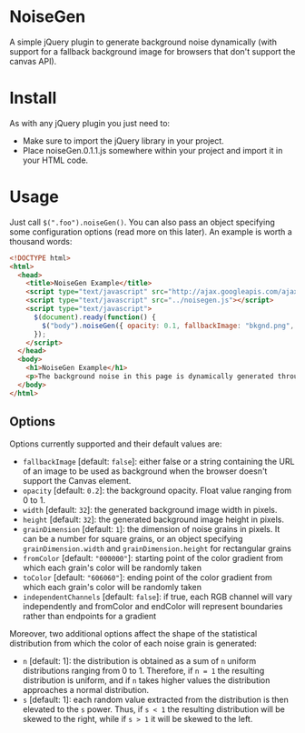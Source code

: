 NoiseGen
========

A simple jQuery plugin to generate background noise dynamically (with support for a fallback background image for browsers that don't support the canvas API).


Install
=======

As with any jQuery plugin you just need to:

* Make sure to import the jQuery library in your project.
* Place noiseGen.0.1.1.js somewhere within your project and import it in your HTML code.


Usage
=====

Just call `$(".foo").noiseGen()`. You can also pass an object specifying some configuration options (read more on this later). An example is worth a thousand words:

```html
<!DOCTYPE html>
<html>
  <head>
    <title>NoiseGen Example</title>
    <script type="text/javascript" src="http://ajax.googleapis.com/ajax/libs/jquery/1.4.4/jquery.js"></script>
    <script type="text/javascript" src="../noisegen.js"></script>
    <script type="text/javascript">
      $(document).ready(function() {
        $("body").noiseGen({ opacity: 0.1, fallbackImage: "bkgnd.png", width: 64, height: 64 });
      });
    </script>
  </head>
  <body>
    <h1>NoiseGen Example</h1>
    <p>The background noise in this page is dynamically generated through JavaScript.</p>
  </body>
</html>
```


Options
-------

Options currently supported and their default values are:

* `fallbackImage` [default: `false`]: either false or a string containing the URL of an image to be used as background when the browser doesn't support the Canvas element.
* `opacity` [default: `0.2`]: the background opacity. Float value ranging from 0 to 1.
* `width` [default: `32`]: the generated background image width in pixels.
* `height` [default: `32`]: the generated background image height in pixels.
* `grainDimension` [default: `1`]: the dimension of noise grains in pixels. It can be a number for square grains, or an object specifying `grainDimension.width` and `grainDimension.height` for rectangular grains
* `fromColor` [default: `"000000"`]: starting point of the color gradient from which each grain's color will be randomly taken
* `toColor` [default: `"606060"`]: ending point of the color gradient from which each grain's color will be randomly taken
* `independentChannels` [default: `false`]: if true, each RGB channel will vary independently and fromColor and endColor will represent boundaries rather than endpoints for a gradient

Moreover, two additional options affect the shape of the statistical distribution from which the color of each noise grain is generated:

* `n` [default: 1]: the distribution is obtained as a sum of `n` uniform distributions ranging from 0 to 1. Therefore, if `n = 1` the resulting distribution is uniform, and if `n` takes higher values the distribution approaches a normal distribution.
* `s` [default: 1]: each random value extracted from the distribution is then elevated to the `s` power. Thus, if `s < 1` the resulting distribution will be skewed to the right, while if `s > 1` it will be skewed to the left.